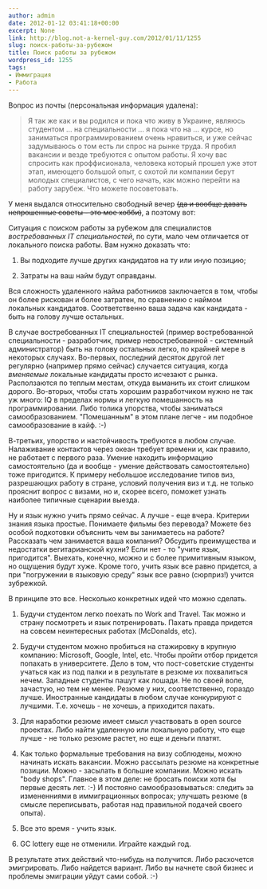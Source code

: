 ```yaml
---
author: admin
date: 2012-01-12 03:41:18+00:00
excerpt: None
link: http://blog.not-a-kernel-guy.com/2012/01/11/1255
slug: поиск-работы-за-рубежом
title: Поиск работы за рубежом
wordpress_id: 1255
tags:
- Иммиграция
- Работа
---
```


Вопрос из почты (персональная информация удалена):

> Я так же как и вы родился и пока что живу в Украине, являюсь студентом ... на специальности ... я пока что на ... курсе, но заниматься программированием очень нравиться, и уже сейчас задумываюсь о том есть ли спрос на рынке труда. Я пробил вакансии и везде требуются с опытом работы. Я хочу вас спросить как проффисионала, человека который прошел уже этот этап, имеющего большой опыт, с охотой ли компании берут молодых специалистов, с чего начать, как можно перейти на работу зарубеж. Что можете посоветовать.

У меня выдался относительно свободный вечер <del>(да и вообще давать непрошенные советы - это мое хобби)</del>, а поэтому вот:

Ситуация с поиском работы за рубежом для специалистов _востребованных IT специальностей_, по сути, мало чем отличается от локального поиска работы. Вам нужно доказать что:

  1. Вы подходите лучше других кандидатов на ту или иную позицию;

  2. Затраты на ваш найм будут оправданы.

Вся сложность удаленного найма работников заключается в том, чтобы он более рискован и более затратен, по сравнению с наймом локальных кандидатов. Соответственно ваша задача как кандидата - быть на голову лучше остальных.

В случае востребованных IT специальностей (пример востребованной специальности - разработчик, пример невостребованной - системный администратор) быть на голову остальных легко, по крайней мере в некоторых случаях. Во-первых, последний десяток другой лет регулярно (например прямо сейчас) случается ситуация, когда _вменяемые_ локальные кандидаты просто исчезают с рынка. Расползаются по теплым местам, откуда выманить их стоит слишком дорого. Во-вторых, чтобы стать хорошим разработчиком нужно не так уж много: IQ в пределах нормы и легкую помешанность на программировании. Либо толика упорства, чтобы заниматься самообразованием. "Помешанным" в этом плане легче - им подобное самообразование в кайф. :-)

В-третьих, упорство и настойчивость требуются в любом случае. Налаживание контактов через океан требует времени и, как правило, не работает с первого раза. Умение находить информацию самостоятельно (да и вообще - умение действовать самостоятельно) тоже пригодится. К примеру небольшое исследование типов виз, разрешающих работу в стране, условий получения виз и т.д. не только прояснит вопрос с визами, но и, скорее всего, поможет узнать наиболее типичные сценарии выезда.

Ну и язык нужно учить прямо сейчас. А лучше - еще вчера. Критерии знания языка простые. Понимаете фильмы без перевода? Можете без особой подкотовки объяснить чем вы занимаетесь на работе? Рассказать чем занимается ваша компания? Обсудить преимущества и недостатки вегитарианской кухни? Если нет - то "учите язык, пригодится". Выехать, конечно, можно и с более примитивным языком, но ощущения будут хуже. Кроме того, учить язык все равно придется, а при "погружении в языковую среду" язык все равно (сюрприз!) учится зубрежкой.

В принципе это все. Несколько конкретных идей что можно сделать.

  1. Будучи студентом легко поехать по Work and Travel. Так можно и страну посмотреть и язык потренировать. Пахать правда придется на совсем неинтересных работах (McDonalds, etc).

  2. Будучи студентом можно пробиться на стажировку в крупную компанию: Microsoft, Google, Intel, etc. Чтобы пройти отбор придется попахать в университете. Дело в том, что пост-советские студенты учаться как из под палки и в результате в резюме их похвалиться нечем. Западные студенты пашут как лошади. Не по своей воле, зачастую, но тем не менее. Резюме у них, соответственно, гораздо лучше. Иностранные кандидаты в любом случае конкурируют с лучшими. Т.е. хочешь - не хочешь, а приходится пахать.

  3. Для наработки резюме имеет смысл участвовать в open source проектах. Либо найти удаленную или локальную работу, что еще лучше - не только резюме растет, но еще и деньги платят.

  4. Как только формальные требования на визу соблюдены, можно начинать искать вакансии. Можно рассылать резюме на конкретные позиции. Можно - засылать в большие компании. Можно искать "body shops". Главное в этом деле: не бросать поиски хотя бы  первые десять лет. :-) И постояно самообразовываться: следить за измененниями в иммиграционных вопросах; улучшать резюме (в смысле переписывать, работая над правильной подачей своего опыта).

  5. Все это время - учить язык. 

  6. GC lottery еще не отменили. Играйте каждый год.

В результате этих действий что-нибудь на получится. Либо расхочется эмигрировать. Либо найдется вариант. Либо вы начнете свой бизнес и проблемы эмиграции уйдут сами собой. :-)
